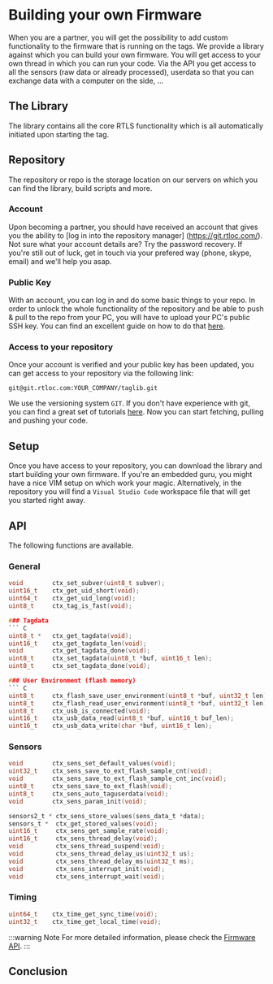 # Building your own Firmware  <Badge text="Advanced" type="warning"/>
When you are a partner, you will get the possibility to add custom functionality to the firmware that is running on the tags.
We provide a library against which you can build your own firmware. You will get access to your own thread in which you can run your code.
Via the API you get access to all the sensors (raw data or already processed), userdata so that you can exchange data with a computer on the side, ...

## The Library
The library contains all the core RTLS functionality which is all automatically initiated upon starting the tag. 


## Repository
The repository or repo is the storage location on our servers on which you can find the library, build scripts and more.

### Account
Upon becoming a partner, you should have received an account that gives you the ability to [log in into the repository manager] (https://git.rtloc.com/).
Not sure what your account details are? Try the password recovery. If you're still out of luck, get in touch via your prefered way (phone, skype, email) and we'll help you asap.

### Public Key
With an account, you can log in and do some basic things to your repo. In order to unlock the whole functionality of the repository and be able to push & pull to the repo from your PC, you will have to upload your PC's public SSH key.
You can find an excellent guide on how to do that [here](https://docs.gitlab.com/ee/ssh/).

### Access to your repository
Once your account is verified and your public key has been updated, you can get access to your repository via the following link:
```
git@git.rtloc.com:YOUR_COMPANY/taglib.git
```
We use the versioning system `GIT`. If you don't have experience with git, you can find a great set of tutorials [here](https://www.atlassian.com/git/tutorials).
Now you can start fetching, pulling and pushing your code.

## Setup
Once you have access to your repository, you can download the library and start building your own firmware.
If you're an embedded guru, you might have a nice VIM setup on which work your magic.
Alternatively, in the repository you will find a `Visual Studio Code` workspace file that will get you started right away.

## API
The following functions are available.

### General
``` C
void        ctx_set_subver(uint8_t subver);
uint16_t    ctx_get_uid_short(void);
uint64_t    ctx_get_uid_long(void);
uint8_t     ctx_tag_is_fast(void);

### Tagdata
``` C
uint8_t *   ctx_get_tagdata(void);
uint16_t    ctx_get_tagdata_len(void);
void        ctx_get_tagdata_done(void);
uint8_t     ctx_set_tagdata(uint8_t *buf, uint16_t len);
uint8_t     ctx_set_tagdata_done(void);

### User Environment (flash memory)
``` C
uint8_t     ctx_flash_save_user_environment(uint8_t *buf, uint32_t len);
uint8_t     ctx_flash_read_user_environment(uint8_t *buf, uint32_t len);
uint8_t     ctx_usb_is_connected(void);
uint16_t    ctx_usb_data_read(uint8_t *buf, uint16_t buf_len);
uint16_t    ctx_usb_data_write(char *buf, uint16_t len);
```

### Sensors
``` C
void        ctx_sens_set_default_values(void);
uint32_t    ctx_sens_save_to_ext_flash_sample_cnt(void);
void        ctx_sens_save_to_ext_flash_sample_cnt_inc(void);
uint8_t     ctx_sens_save_to_ext_flash(void);
uint8_t     ctx_sens_auto_taguserdata(void);
void        ctx_sens_param_init(void);

sensors2_t * ctx_sens_store_values(sens_data_t *data);
sensors_t *  ctx_get_stored_values(void);
uint16_t     ctx_sens_get_sample_rate(void);
uint16_t     ctx_sens_thread_delay(void);
void         ctx_sens_thread_suspend(void);
void         ctx_sens_thread_delay_us(uint32_t us);
void         ctx_sens_thread_delay_ms(uint32_t ms);
void         ctx_sens_interrupt_init(void);
void         ctx_sens_interrupt_wait(void);
```

### Timing
``` C
uint64_t    ctx_time_get_sync_time(void);
uint32_t    ctx_time_get_local_time(void);
```

:::warning Note
For more detailed information, please check the [Firmware API](/api/api_firmware.html).
:::

## Conclusion

